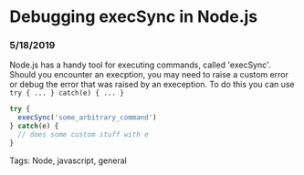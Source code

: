 # Debugging execSync in Node.js

### 5/18/2019

Node.js has a handy tool for executing commands, called 'execSync'. Should you encounter an execption, you may need to raise a custom error or debug the error that was raised by an exeception. To do this you can use `try { ... } catch(e) { ... }`

```javascript
try {
  execSync('some_arbitrary_command')
} catch(e) {
  // does some custom stuff with e
}
```

Tags: Node, javascript, general
